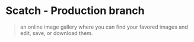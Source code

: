 # Scatch - Production branch

> an online image gallery where you can find your favored images and edit, save, or download them.
